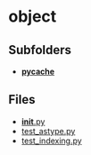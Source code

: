 # object

## Subfolders

- [__pycache__](__pycache__)

## Files

- [__init__.py](__init__.py)
- [test_astype.py](test_astype.py)
- [test_indexing.py](test_indexing.py)
